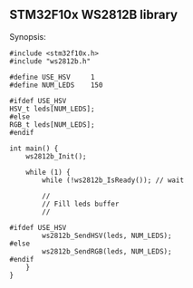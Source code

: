 STM32F10x WS2812B library
-------------------------

Synopsis:

    #include <stm32f10x.h>
    #include "ws2812b.h"

    #define USE_HSV     1
    #define NUM_LEDS    150

    #ifdef USE_HSV
    HSV_t leds[NUM_LEDS];
    #else
    RGB_t leds[NUM_LEDS];
    #endif

    int main() {
        ws2812b_Init();

        while (1) {
            while (!ws2812b_IsReady()); // wait

            //
            // Fill leds buffer
            //

    #ifdef USE_HSV
            ws2812b_SendHSV(leds, NUM_LEDS);
    #else
            ws2812b_SendRGB(leds, NUM_LEDS);
    #endif
        }
    }
